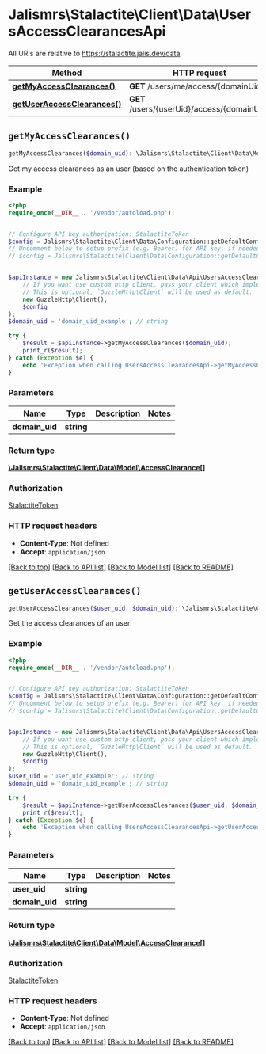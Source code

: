 # Jalismrs\Stalactite\Client\Data\UsersAccessClearancesApi

All URIs are relative to https://stalactite.jalis.dev/data.

Method | HTTP request | Description
------------- | ------------- | -------------
[**getMyAccessClearances()**](UsersAccessClearancesApi.md#getMyAccessClearances) | **GET** /users/me/access/{domainUid} | 
[**getUserAccessClearances()**](UsersAccessClearancesApi.md#getUserAccessClearances) | **GET** /users/{userUid}/access/{domainUid} | 


## `getMyAccessClearances()`

```php
getMyAccessClearances($domain_uid): \Jalismrs\Stalactite\Client\Data\Model\AccessClearance[]
```



Get my access clearances as an user (based on the authentication token)

### Example

```php
<?php
require_once(__DIR__ . '/vendor/autoload.php');


// Configure API key authorization: StalactiteToken
$config = Jalismrs\Stalactite\Client\Data\Configuration::getDefaultConfiguration()->setApiKey('X-API-TOKEN', 'YOUR_API_KEY');
// Uncomment below to setup prefix (e.g. Bearer) for API key, if needed
// $config = Jalismrs\Stalactite\Client\Data\Configuration::getDefaultConfiguration()->setApiKeyPrefix('X-API-TOKEN', 'Bearer');


$apiInstance = new Jalismrs\Stalactite\Client\Data\Api\UsersAccessClearancesApi(
    // If you want use custom http client, pass your client which implements `GuzzleHttp\ClientInterface`.
    // This is optional, `GuzzleHttp\Client` will be used as default.
    new GuzzleHttp\Client(),
    $config
);
$domain_uid = 'domain_uid_example'; // string

try {
    $result = $apiInstance->getMyAccessClearances($domain_uid);
    print_r($result);
} catch (Exception $e) {
    echo 'Exception when calling UsersAccessClearancesApi->getMyAccessClearances: ', $e->getMessage(), PHP_EOL;
}
```

### Parameters

Name | Type | Description  | Notes
------------- | ------------- | ------------- | -------------
 **domain_uid** | **string**|  |

### Return type

[**\Jalismrs\Stalactite\Client\Data\Model\AccessClearance[]**](../Model/AccessClearance.md)

### Authorization

[StalactiteToken](../../README.md#StalactiteToken)

### HTTP request headers

- **Content-Type**: Not defined
- **Accept**: `application/json`

[[Back to top]](#) [[Back to API list]](../../README.md#endpoints)
[[Back to Model list]](../../README.md#models)
[[Back to README]](../../README.md)

## `getUserAccessClearances()`

```php
getUserAccessClearances($user_uid, $domain_uid): \Jalismrs\Stalactite\Client\Data\Model\AccessClearance[]
```



Get the access clearances of an user

### Example

```php
<?php
require_once(__DIR__ . '/vendor/autoload.php');


// Configure API key authorization: StalactiteToken
$config = Jalismrs\Stalactite\Client\Data\Configuration::getDefaultConfiguration()->setApiKey('X-API-TOKEN', 'YOUR_API_KEY');
// Uncomment below to setup prefix (e.g. Bearer) for API key, if needed
// $config = Jalismrs\Stalactite\Client\Data\Configuration::getDefaultConfiguration()->setApiKeyPrefix('X-API-TOKEN', 'Bearer');


$apiInstance = new Jalismrs\Stalactite\Client\Data\Api\UsersAccessClearancesApi(
    // If you want use custom http client, pass your client which implements `GuzzleHttp\ClientInterface`.
    // This is optional, `GuzzleHttp\Client` will be used as default.
    new GuzzleHttp\Client(),
    $config
);
$user_uid = 'user_uid_example'; // string
$domain_uid = 'domain_uid_example'; // string

try {
    $result = $apiInstance->getUserAccessClearances($user_uid, $domain_uid);
    print_r($result);
} catch (Exception $e) {
    echo 'Exception when calling UsersAccessClearancesApi->getUserAccessClearances: ', $e->getMessage(), PHP_EOL;
}
```

### Parameters

Name | Type | Description  | Notes
------------- | ------------- | ------------- | -------------
 **user_uid** | **string**|  |
 **domain_uid** | **string**|  |

### Return type

[**\Jalismrs\Stalactite\Client\Data\Model\AccessClearance[]**](../Model/AccessClearance.md)

### Authorization

[StalactiteToken](../../README.md#StalactiteToken)

### HTTP request headers

- **Content-Type**: Not defined
- **Accept**: `application/json`

[[Back to top]](#) [[Back to API list]](../../README.md#endpoints)
[[Back to Model list]](../../README.md#models)
[[Back to README]](../../README.md)
